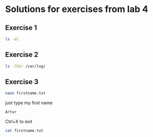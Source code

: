 # Solutions for exercises from lab 4

## Exercise 1

```bash
ls -al
```
## Exercise 2

```bash
ls -lhSr /var/log/
```
## Exercise 3
```bash
nano firstname.txt 
```
just type my first name
```bash
Artur
```
Ctrl+X to exit
```bash
cat firstname.txt
```
